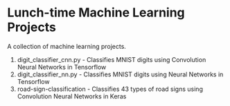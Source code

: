 # Lunch-time Machine Learning Projects
A collection of machine learning projects.

1. digit_classifier_cnn.py - Classifies MNIST digits using Convolution Neural Networks in Tensorflow
2. digit_classifier_nn.py - Classifies MNIST digits using Neural Networks in Tensorflow 
3. road-sign-classification - Classifies 43 types of road signs using Convolution Neural Networks in Keras

